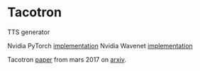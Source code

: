 # Tacotron

TTS generator


Nvidia PyTorch [implementation](https://github.com/NVIDIA/tacotron2)
Nvidia Wavenet [implementation](https://github.com/NVIDIA/nv-wavenet)

Tacotron [paper](https://arxiv.org/pdf/1703.10135.pdf) from mars 2017 on [arxiv](https://arxiv.org/abs/1703.10135).

